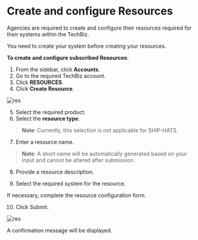 # Create and configure Resources

Agencies are required to create and configure their resources required for their systems within the TechBiz.

You need to create your system before creating your resources.

**To create and configure subscribed Resources**:

1. From the sidebar, click **Accounts**.
2. Go to the required TechBiz account.
3. Click **RESOURCES**.
4. Click **Create Resource**.

![res](create-resource.png)

5. Select the required product.
6. Select the **resource type**.
> **Note**: Currently, this selection is not applicable for SHIP-HATS.
7. Enter a resource name.

> **Note**: A short name will be automatically generated based on your input and cannot be altered after submission.

8. Provide a resource description.

9. Select the required system for the resource.

If necessary, complete the resource configuration form.

10. Click Submit.

![res](submit-res.png)

A confirmation message will be displayed.

